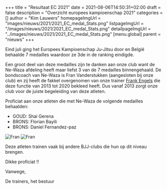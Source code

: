 +++
title = "Resultaat EC 2021"
date = 2021-08-06T14:50:31+02:00
draft = false
description = "Overzicht europees kampioenschap 2021"
categories = []
author = "Kim Lauwers"
homepageImgUrl = "images/nieuws/2021/2021_EC_medal_Stats.png"
listpageImgUrl = "/images/nieuws/2021/2021_EC_medal_Stats.png"
detailpageImgUrl = "../images/nieuws/2021/2021_EC_medal_Stats.png"
[menu.global]
parent = "nieuws"
+++

Eind juli ging het Europees Kampioenschap Ju-Jitsu door en België behaalde 7 medailles waardoor ze 3de in de ranking eindigde.

Een groot deel van deze medailles zijn te danken aan onze club want de Ne-Waza afdeling heeft maar liefst 3 van de 7 medailles binnengehaald.
De bondscoach van Ne-Waza is Fran Vanderstukken (aangesloten bij onze club) en zij heeft de fakkel overgenomen van onze trainer [Frank Engels](https://www.jujitsukeerbergen.be/trainers/#Frank_Engels) die deze functie van 2013 tot 2020 bekleed heeft.
Dus vanaf 2013 zorgt onze club voor de juiste begeleiding van deze atleten.

Proficiat aan onze atleten die met Ne-Waza de volgende medailles behaalden:

* GOUD: Shai Gerena
* BRONS: Florian Bayili
* BRONS: Daniel Fernandez-paz

![Fran](https://www.jujitsukeerbergen.be/images/nieuws/2021/2021_EC_fran.jpg)
![Fran](https://www.jujitsukeerbergen.be/images/nieuws/2021/2021_EC_fran2.jpg)

Deze atleten trainen vaak bij andere BJJ-clubs die hun op dit niveau brengen.

Dikke proficiat !!

Vanwege,

De trainers, het bestuur